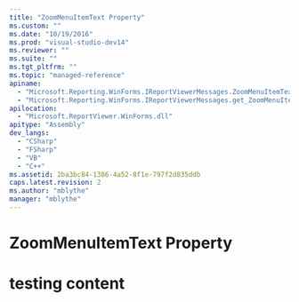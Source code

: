 ```yaml
---
title: "ZoomMenuItemText Property"
ms.custom: ""
ms.date: "10/19/2016"
ms.prod: "visual-studio-dev14"
ms.reviewer: ""
ms.suite: ""
ms.tgt_pltfrm: ""
ms.topic: "managed-reference"
apiname: 
  - "Microsoft.Reporting.WinForms.IReportViewerMessages.ZoomMenuItemText"
  - "Microsoft.Reporting.WinForms.IReportViewerMessages.get_ZoomMenuItemText"
apilocation: 
  - "Microsoft.ReportViewer.WinForms.dll"
apitype: "Assembly"
dev_langs: 
  - "CSharp"
  - "FSharp"
  - "VB"
  - "C++"
ms.assetid: 2ba3bc84-1386-4a52-8f1e-797f2d835ddb
caps.latest.revision: 2
ms.author: "mblythe"
manager: "mblythe"
---
```

# ZoomMenuItemText Property
# testing content